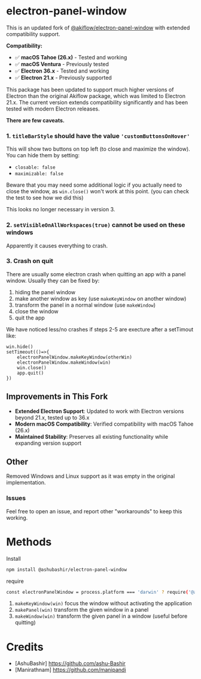 # electron-panel-window

This is an updated fork of [@akiflow/electron-panel-window](https://github.com/akiflow/electron-panel-window) with extended compatibility support.

**Compatibility:**
- ✅ **macOS Tahoe (26.x)** - Tested and working
- ✅ **macOS Ventura** - Previously tested
- ✅ **Electron 36.x** - Tested and working  
- ✅ **Electron 21.x** - Previously supported

This package has been updated to support much higher versions of Electron than the original Akiflow package, which was limited to Electron 21.x. The current version extends compatibility significantly and has been tested with modern Electron releases.

**There are few caveats.**

### 1. `titleBarStyle` should have the value `'customButtonsOnHover'`
This will show two buttons on top left (to close and maximize the window). You can hide them by setting:
* `closable: false`
* `maximizable: false`

Beware that you may need some additional logic if you actually need to close the window, as `win.close()` won't work at this point. (you can check the test to see how we did this)

This looks no longer necessary in version 3.

### 2. `setVisibleOnAllWorkspaces(true)` cannot be used on these windows
Apparently it causes everything to crash.

### 3. Crash on quit
There are usually some electron crash when quitting an app with a panel window.
Usually they can be fixed by:
1. hiding the panel window
2. make another window as key (use `makeKeyWindow` on another window)
3. transform the panel in a normal window (use `makeWindow`)
4. close the window
5. quit the app

We have noticed less/no crashes if steps 2-5 are execture after a setTimout like:
```
win.hide()
setTimeout(()=>{
    electronPanelWindow.makeKeyWindow(otherWin)
    electronPanelWindow.makeWindow(win)
    win.close()
    app.quit()
})
```

## Improvements in This Fork

- **Extended Electron Support**: Updated to work with Electron versions beyond 21.x, tested up to 36.x
- **Modern macOS Compatibility**: Verified compatibility with macOS Tahoe (26.x) 
- **Maintained Stability**: Preserves all existing functionality while expanding version support

## Other
Removed Windows and Linux support as it was empty in the original implementation.

### Issues
Feel free to open an issue, and report other "workarounds" to keep this working.

# Methods
Install

```bash
npm install @ashubashir/electron-panel-window
```

require

```bash
const electronPanelWindow = process.platform === 'darwin' ? require('@ashubashir/electron-panel-window') : undefined
```

1. `makeKeyWindow(win)` focus the window without activating the application
2. `makePanel(win)` transform the given window in a panel
3. `makeWindow(win)` transform the given panel in a window (useful before quitting)

# Credits
* [AshuBashir] <https://github.com/ashu-Bashir> 
* [Manirathnam] <https://github.com/manipandi>
